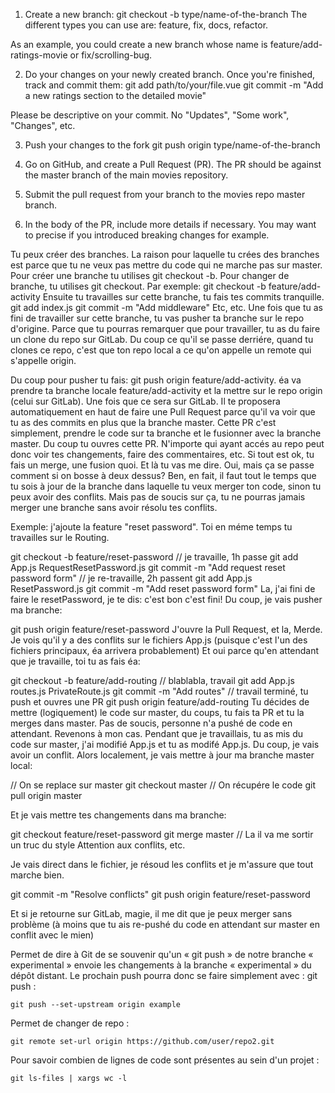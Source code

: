 1. Create a new branch:
git checkout -b type/name-of-the-branch
The different types you can use are: feature, fix, docs, refactor.

As an example, you could create a new branch whose name is feature/add-ratings-movie or fix/scrolling-bug.

2. Do your changes on your newly created branch. Once you're finished, track and commit them:
git add path/to/your/file.vue
git commit -m "Add a new ratings section to the detailed movie"

Please be descriptive on your commit. No "Updates", "Some work", "Changes", etc.

3. Push your changes to the fork
git push origin type/name-of-the-branch

4. Go on GitHub, and create a Pull Request (PR). The PR should be against the master branch of the main movies repository.

5. Submit the pull request from your branch to the movies repo master branch.

6. In the body of the PR, include more details if necessary. You may want to precise if you introduced breaking changes for example.


Tu peux créer des branches. La raison pour laquelle tu crées des branches est parce que tu ne veux pas mettre du code qui ne marche pas sur master. 
Pour créer une branche tu utilises git checkout -b. Pour changer de branche, tu utilises git checkout.
Par exemple: git checkout -b feature/add-activity
Ensuite tu travailles sur cette branche, tu fais tes commits tranquille.
git add index.js
git commit -m "Add middleware"
Etc, etc.
Une fois que tu as fini de travailler sur cette branche, tu vas pusher ta branche sur le repo d'origine.
Parce que tu pourras remarquer que pour travailler, tu as du faire un clone du repo sur GitLab. Du coup ce qu'il se passe derriére, quand tu clones ce repo, c'est que ton repo local a ce qu'on appelle un remote qui s'appelle origin.

Du coup pour pusher tu fais: git push origin feature/add-activity. éa va prendre ta branche locale feature/add-activity et la mettre sur le repo origin (celui sur GitLab).
Une fois que ce sera sur GitLab. Il te proposera automatiquement en haut de faire une Pull Request parce qu'il va voir que tu as des commits en plus que la branche master.
Cette PR c'est simplement, prendre le code sur ta branche et le fusionner avec la branche master. Du coup tu ouvres cette PR. N'importe qui ayant accés au repo peut donc voir tes changements, faire des commentaires, etc.
Si tout est ok, tu fais un merge, une fusion quoi.
Et là tu vas me dire.
Oui, mais ça se passe comment si on bosse à deux dessus?
Ben, en fait, il faut tout le temps que tu sois à jour de la branche dans laquelle tu veux merger ton code, sinon tu peux avoir des conflits. Mais pas de soucis sur ça, tu ne pourras jamais merger une branche sans avoir résolu tes conflits.

Exemple: j'ajoute la feature "reset password". Toi en méme temps tu travailles sur le Routing.

git checkout -b feature/reset-password
// je travaille, 1h passe
git add App.js RequestResetPassword.js
git commit -m "Add request reset password form"
// je re-travaille, 2h passent
git add App.js ResetPassword.js
git commit -m "Add reset password form"
La, j'ai fini de faire le resetPassword, je te dis: c'est bon c'est fini!
Du coup, je vais pusher ma branche: 

git push origin feature/reset-password
J'ouvre la Pull Request, et la, Merde. Je vois qu'il y a des conflits sur le fichiers App.js  (puisque c'est l'un des fichiers principaux, éa arrivera probablement)
Et oui parce qu'en attendant que je travaille, toi tu as fais éa:

git checkout -b feature/add-routing
// blablabla, travail
git add App.js routes.js PrivateRoute.js
git commit -m "Add routes"
// travail terminé, tu push et ouvres une PR
git push origin feature/add-routing
Tu décides de mettre (logiquement) le code sur master, du coups, tu fais ta PR et tu la merges dans master.
Pas de soucis, personne n'a pushé de code en attendant.
Revenons à mon cas.
Pendant que je travaillais, tu as mis du code sur master, j'ai modifié App.js et tu as modifé App.js.
Du coup, je vais avoir un conflit.
Alors localement, je vais mettre à jour ma branche master local:

// On se replace sur master
git checkout master
// On récupére le code
git pull origin master


Et je vais mettre tes changements dans ma branche:

git checkout feature/reset-password
git merge master
// La il va me sortir un truc du style Attention aux conflits, etc.


Je vais direct dans le fichier, je résoud les conflits et je m'assure que tout marche bien.

git commit -m "Resolve conflicts"
git push origin feature/reset-password


Et si je retourne sur GitLab, magie, il me dit que je peux merger sans problème (à moins que tu ais re-pushé du code en attendant sur master en conflit avec le mien)

Permet de dire à Git de se souvenir qu'un « git push » de notre branche « experimental » envoie les changements à la branche « experimental » du dépôt distant. Le prochain push pourra donc se faire simplement avec : git push :

```git push --set-upstream origin example ```

Permet de changer de repo :

```git remote set-url origin https://github.com/user/repo2.git```

Pour savoir combien de lignes de code sont présentes au sein d'un projet : 

```git ls-files | xargs wc -l```

